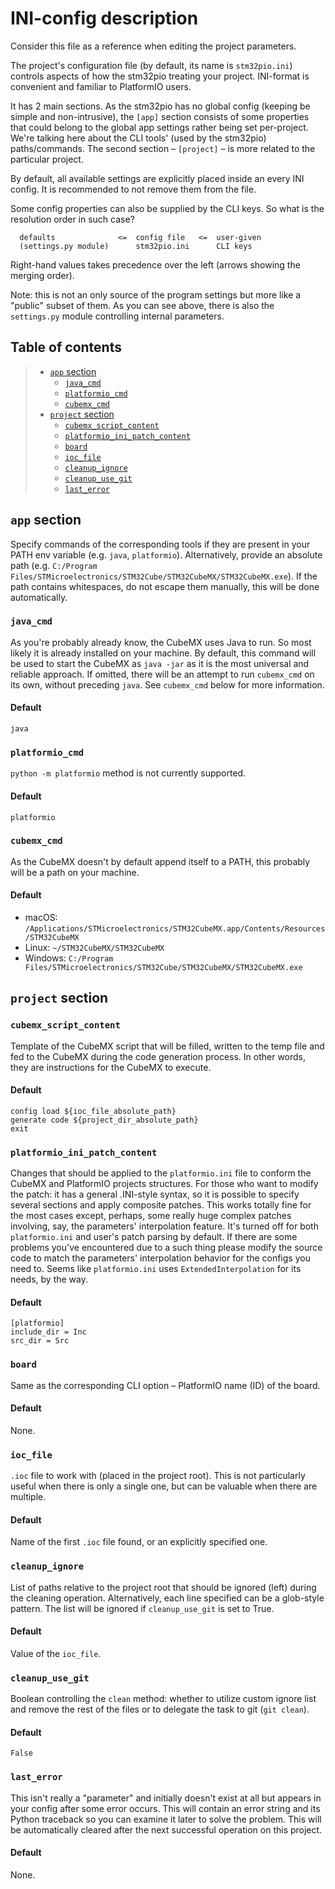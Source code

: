 # INI-config description
Consider this file as a reference when editing the project parameters. 

The project's configuration file (by default, its name is `stm32pio.ini`) controls aspects of how the stm32pio treating your project. INI-format is convenient and familiar to PlatformIO users.

It has 2 main sections. As the stm32pio has no global config (keeping be simple and non-intrusive), the `[app]` section consists of some properties that could belong to the global app settings rather being set per-project. We're talking here about the CLI tools' (used by the stm32pio) paths/commands. The second section – `[project]` – is more related to the particular project.

By default, all available settings are explicitly placed inside an every INI config. It is recommended to not remove them from the file.

Some config properties can also be supplied by the CLI keys. So what is the resolution order in such case?
```
  defaults              <=  config file   <=  user-given
  (settings.py module)      stm32pio.ini      CLI keys
```
Right-hand values takes precedence over the left (arrows showing the merging order).

Note: this is not an only source of the program settings but more like a "public" subset of them. As you can see above, there is also the `settings.py` module controlling internal parameters.


## Table of contents
> - [`app` section](#app-section)
>   - [`java_cmd`](#java_cmd)
>   - [`platformio_cmd`](#platformio_cmd)
>   - [`cubemx_cmd`](#cubemx_cmd)
> - [`project` section](#project-section)
>   - [`cubemx_script_content`](#cubemx_script_content)
>   - [`platformio_ini_patch_content`](#platformio_ini_patch_content)
>   - [`board`](#board)
>   - [`ioc_file`](#ioc_file)
>   - [`cleanup_ignore`](#cleanup_ignore)
>   - [`cleanup_use_git`](#cleanup_use_git)
>   - [`last_error`](#last_error)


## `app` section
Specify commands of the corresponding tools if they are present in your PATH env variable (e.g. `java`, `platformio`). Alternatively, provide an absolute path (e.g. `C:/Program Files/STMicroelectronics/STM32Cube/STM32CubeMX/STM32CubeMX.exe`). If the path contains whitespaces, do not escape them manually, this will be done automatically.

### `java_cmd`
As you're probably already know, the CubeMX uses Java to run. So most likely it is already installed on your machine. By default, this command will be used to start the CubeMX as `java -jar` as it is the most universal and reliable approach. If omitted, there will be an attempt to run `cubemx_cmd` on its own, without preceding `java`. See `cubemx_cmd` below for more information.
#### Default
`java`

### `platformio_cmd`
`python -m platformio` method is not currently supported.
#### Default
`platformio`

### `cubemx_cmd`
As the CubeMX doesn't by default append itself to a PATH, this probably will be a path on your machine.
#### Default
 - macOS: `/Applications/STMicroelectronics/STM32CubeMX.app/Contents/Resources/STM32CubeMX`
 - Linux: `~/STM32CubeMX/STM32CubeMX`
 - Windows: `C:/Program Files/STMicroelectronics/STM32Cube/STM32CubeMX/STM32CubeMX.exe`


## `project` section

### `cubemx_script_content`
Template of the CubeMX script that will be filled, written to the temp file and fed to the CubeMX during the code generation process. In other words, they are instructions for the CubeMX to execute.
#### Default
```
config load ${ioc_file_absolute_path}
generate code ${project_dir_absolute_path}
exit
```

### `platformio_ini_patch_content`
Changes that should be applied to the `platformio.ini` file to conform the CubeMX and PlatformIO projects structures. For those who want to modify the patch: it has a general .INI-style syntax, so it is possible to specify several sections and apply composite patches. This works totally fine for the most cases except, perhaps, some really huge complex patches involving, say, the parameters' interpolation feature. It's turned off for both `platformio.ini` and user's patch parsing by default. If there are some problems you've encountered due to a such thing please modify the source code to match the parameters' interpolation behavior for the configs you need to. Seems like `platformio.ini` uses `ExtendedInterpolation` for its needs, by the way.
#### Default
```
[platformio]
include_dir = Inc
src_dir = Src
```

### `board`
Same as the corresponding CLI option – PlatformIO name (ID) of the board.
#### Default
None.

### `ioc_file`
`.ioc` file to work with (placed in the project root). This is not particularly useful when there is only a single one, but can be valuable when there are multiple.
#### Default
Name of the first `.ioc` file found, or an explicitly specified one.

### `cleanup_ignore`
List of paths relative to the project root that should be ignored (left) during the cleaning operation. Alternatively, each line specified can be a glob-style pattern. The list will be ignored if `cleanup_use_git` is set to True.
#### Default
Value of the `ioc_file`.

### `cleanup_use_git`
Boolean controlling the `clean` method: whether to utilize custom ignore list and remove the rest of the files or to delegate the task to git (`git clean`).
#### Default
`False`

### `last_error`
This isn't really a "parameter" and initially doesn't exist at all but appears in your config after some error occurs. This will contain an error string and its Python traceback so you can examine it later to solve the problem. This will be automatically cleared after the next successful operation on this project.
#### Default
None.
